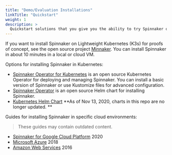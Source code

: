 ```yaml
---
title: "Demo/Evaluation Installations"
linkTitle: "Quickstart"
weight: 1
description: >
  Quickstart solutions that you give you the ability to try Spinnaker out quickly. These are not meant for production use as is. 
---
```


If you want to install Spinnaker on Lightweight Kubernetes (K3s) for proofs of concept, see the open source project [Minnaker](https://github.com/armory/minnaker). You can install Spinnaker in about 10 minutes in a local or cloud VM.

Options for installing Spinnaker in Kubernetes:

* [Spinnaker Operator for Kubernetes](https://github.com/armory/spinnaker-operator) is an open source Kubernetes Operator for deploying and managing Spinnaker. You can install a basic version of Spinnaker or use Kustomize files for advanced configuration.
* [Spinnaker Operator](https://operatorhub.io/operator/spinnaker-operator) is an open source Helm chart for installing Spinnaker.
* [Kubernetes Helm Chart](https://github.com/kubernetes/charts/tree/master/stable/spinnaker) **As of Nov 13, 2020, charts in this repo are no longer updated. **

Guides for installing Spinnaker in specific cloud environments:

>These guides may contain outdated content.

* [Spinnaker for Google Cloud Platform](https://cloud.google.com/docs/ci-cd/spinnaker/spinnaker-for-gcp) 2020
* [Microsoft Azure](https://azure.microsoft.com/en-us/resources/templates/301-jenkins-acr-spinnaker-k8s/) 2018
* [Amazon Web Services](https://aws.amazon.com/about-aws/whats-new/2016/08/netflix-oss-spinnaker-on-the-aws-cloud-quick-start-reference-deployment/) 2016